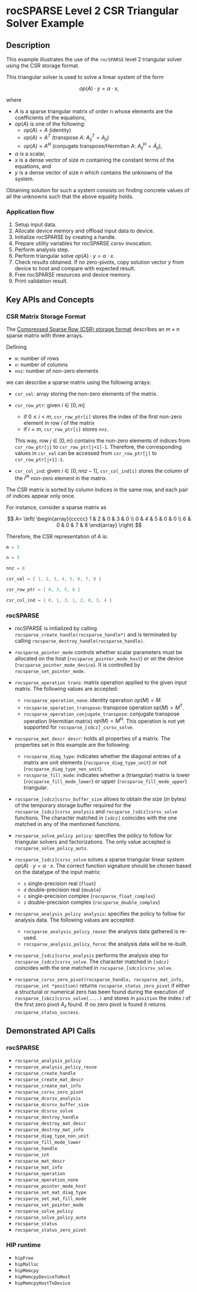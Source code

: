 # rocSPARSE Level 2 CSR Triangular Solver Example

## Description

This example illustrates the use of the `rocSPARSE` level 2 triangular solver using the CSR storage format.

This triangular solver is used to solve a linear system of the form

$$
op(A) \cdot y = \alpha \cdot x,
$$

where

- $A$ is a sparse triangular matrix of order $n$ whose elements are the coefficients of the equations,
- $op(A)$ is one of the following:
  - $op(A) = A$ (identity)
  - $op(A) = A^T$ (transpose $A$: $A_{ij}^T = A_{ji}$)
  - $op(A) = A^H$ (conjugate transpose/Hermitian $A$: $A_{ij}^H = \bar A_{ji}$),
- $\alpha$ is a scalar,
- $x$ is a dense vector of size $m$ containing the constant terms of the equations, and
- $y$ is a dense vector of size $n$ which contains the unknowns of the system.

Obtaining solution for such a system consists on finding concrete values of all the unknowns such that the above equality holds.

### Application flow

1. Setup input data.
2. Allocate device memory and offload input data to device.
3. Initialize rocSPARSE by creating a handle.
4. Prepare utility variables for rocSPARSE csrsv invocation.
5. Perform analysis step.
6. Perform triangular solve $op(A) \cdot y = \alpha \cdot x$.
7. Check results obtained. If no zero-pivots, copy solution vector $y$ from device to host and compare with expected result.
8. Free rocSPARSE resources and device memory.
9. Print validation result.

## Key APIs and Concepts

### CSR Matrix Storage Format

The [Compressed Sparse Row (CSR) storage format](https://rocsparse.readthedocs.io/en/latest/usermanual.html#csr-storage-format) describes an $m \times n$ sparse matrix with three arrays.

Defining

- `m`: number of rows
- `n`: number of columns
- `nnz`: number of non-zero elements

we can describe a sparse matrix using the following arrays:

- `csr_val`: array storing the non-zero elements of the matrix.
- `csr_row_ptr`: given $i \in [0, m]$
  - if $` 0 \leq i < m `$, `csr_row_ptr[i]` stores the index of the first non-zero element in row $i$ of the matrix
  - if $i = m$, `csr_row_ptr[i]` stores `nnz`.

  This way, row $j \in [0, m)$ contains the non-zero elements of indices from `csr_row_ptr[j]` to `csr_row_ptr[j+1]-1`. Therefore, the corresponding values in `csr_val` can be accessed from `csr_row_ptr[j]` to `csr_row_ptr[j+1]-1`.
- `csr_col_ind`: given $i \in [0, nnz-1]$, `csr_col_ind[i]` stores the column of the $i^{th}$ non-zero element in the matrix.

The CSR matrix is sorted by column indices in the same row, and each pair of indices appear only once.

For instance, consider a sparse matrix as

$$
A=
\left(
\begin{array}{ccccc}
1 & 2 & 0 & 3 & 0 \\
0 & 4 & 5 & 0 & 0 \\
6 & 0 & 0 & 7 & 8
\end{array}
\right)
$$

Therefore, the CSR representation of $A$ is:

```cpp
m = 3

n = 5

nnz = 8

csr_val = { 1, 2, 3, 4, 5, 6, 7, 8 }

csr_row_ptr = { 0, 3, 5, 8 }

csr_col_ind = { 0, 1, 3, 1, 2, 0, 3, 4 }
```

### rocSPARSE

- rocSPARSE is initialized by calling `rocsparse_create_handle(rocsparse_handle*)` and is terminated by calling `rocsparse_destroy_handle(rocsparse_handle)`.

- `rocsparse_pointer_mode` controls whether scalar parameters must be allocated on the host (`rocsparse_pointer_mode_host`) or on the device (`rocsparse_pointer_mode_device`). It is controlled by `rocsparse_set_pointer_mode`.

- `rocsparse_operation trans`: matrix operation applied to the given input matrix. The following values are accepted:
  - `rocsparse_operation_none`: identity operation $op(M) = M$.
  - `rocsparse_operation_transpose`: transpose operation $op(M) = M^\mathrm{T}$.
  - `rocsparse_operation_conjugate_transpose`: conjugate transpose operation (Hermitian matrix) $op(M) = M^\mathrm{H}$. This operation is not yet supported for `rocsparse_[sdcz]_csrsv_solve`.

- `rocsparse_mat_descr descr`: holds all properties of a matrix. The properties set in this example are the following:
  - `rocsparse_diag_type`: indicates whether the diagonal entries of a matrix are unit elements (`rocsparse_diag_type_unit`) or not (`rocsparse_diag_type_non_unit`).
  - `rocsparse_fill_mode`: indicates whether a (triangular) matrix is lower (`rocsparse_fill_mode_lower`) or upper (`rocsparse_fill_mode_upper`) triangular.

- `rocsparse_[sdcz]csrsv_buffer_size` allows to obtain the size (in bytes) of the temporary storage buffer required for the `rocsparse_[sdcz]csrsv_analysis` and `rocsparse_[sdcz]csrsv_solve` functions. The character matched in `[sdcz]` coincides with the one matched in any of the mentioned functions.

- `rocsparse_solve_policy policy`: specifies the policy to follow for triangular solvers and factorizations. The only value accepted is `rocsparse_solve_policy_auto`.

- `rocsparse_[sdcz]csrsv_solve` solves a sparse triangular linear system $op(A) \cdot y = \alpha \cdot x$. The correct function signature should be chosen based on the datatype of the input matrix:
  - `s` single-precision real (`float`)
  - `d` double-precision real (`double`)
  - `c` single-precision complex (`rocsparse_float_complex`)
  - `z` double-precision complex (`rocsparse_double_complex`)

- `rocsparse_analysis_policy analysis`: specifies the policy to follow for analysis data. The following values are accepted:
  - `rocsparse_analysis_policy_reuse`: the analysis data gathered is re-used.
  - `rocsparse_analysis_policy_force`: the analysis data will be re-built.

- `rocsparse_[sdcz]csrsv_analysis` performs the analysis step for `rocsparse_[sdcz]csrsv_solve`. The character matched in `[sdcz]` coincides with the one matched in `rocsparse_[sdcz]csrsv_solve`.

- `rocsparse_csrsv_zero_pivot(rocsparse_handle, rocsparse_mat_info, rocsparse_int *position)` returns `rocsparse_status_zero_pivot` if either a structural or numerical zero has been found during the execution of `rocsparse_[sbcz]csrsv_solve(....)` and stores in `position` the index $i$ of the first zero pivot $A_{ii}$ found. If no zero pivot is found it returns `rocsparse_status_success`.

## Demonstrated API Calls

### rocSPARSE

- `rocsparse_analysis_policy`
- `rocsparse_analysis_policy_reuse`
- `rocsparse_create_handle`
- `rocsparse_create_mat_descr`
- `rocsparse_create_mat_info`
- `rocsparse_csrsv_zero_pivot`
- `rocsparse_dcsrsv_analysis`
- `rocsparse_dcsrsv_buffer_size`
- `rocsparse_dcsrsv_solve`
- `rocsparse_destroy_handle`
- `rocsparse_destroy_mat_descr`
- `rocsparse_destroy_mat_info`
- `rocsparse_diag_type_non_unit`
- `rocsparse_fill_mode_lower`
- `rocsparse_handle`
- `rocsparse_int`
- `rocsparse_mat_descr`
- `rocsparse_mat_info`
- `rocsparse_operation`
- `rocsparse_operation_none`
- `rocsparse_pointer_mode_host`
- `rocsparse_set_mat_diag_type`
- `rocsparse_set_mat_fill_mode`
- `rocsparse_set_pointer_mode`
- `rocsparse_solve_policy`
- `rocsparse_solve_policy_auto`
- `rocsparse_status`
- `rocsparse_status_zero_pivot`

### HIP runtime

- `hipFree`
- `hipMalloc`
- `hipMemcpy`
- `hipMemcpyDeviceToHost`
- `hipMemcpyHostToDevice`
